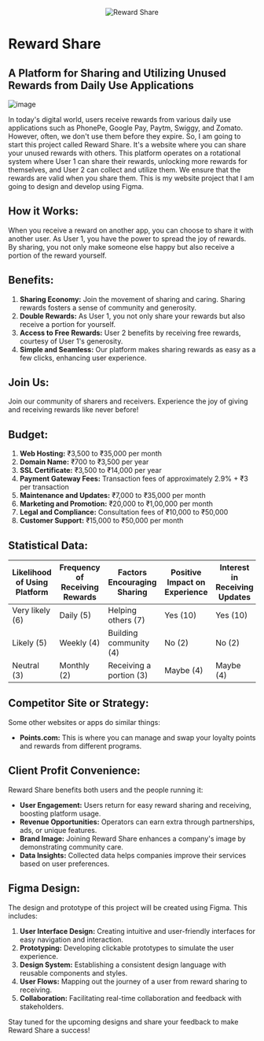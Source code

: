 <p align="center">
  <img src="https://encrypted-tbn0.gstatic.com/images?q=tbn:ANd9GcTx28mg8aQ39CEGURVztotd5VC0bO7Ik-ZpBw&s" alt="Reward Share">
</p>

# Reward Share

## A Platform for Sharing and Utilizing Unused Rewards from Daily Use Applications

![image](https://github.com/RajalakshmiR24/Reward-Share-Design-Using-Figma/assets/127002476/58ebc1a1-6c2d-4c1f-bef7-16e3356e18d4)


In today's digital world, users receive rewards from various daily use applications such as PhonePe, Google Pay, Paytm, Swiggy, and Zomato. However, often, we don't use them before they expire. So, I am going to start this project called Reward Share. It's a website where you can share your unused rewards with others. This platform operates on a rotational system where User 1 can share their rewards, unlocking more rewards for themselves, and User 2 can collect and utilize them. We ensure that the rewards are valid when you share them. This is my website project that I am going to design and develop using Figma.

## How it Works:

When you receive a reward on another app, you can choose to share it with another user. As User 1, you have the power to spread the joy of rewards. By sharing, you not only make someone else happy but also receive a portion of the reward yourself.

## Benefits:

1. **Sharing Economy:** Join the movement of sharing and caring. Sharing rewards fosters a sense of community and generosity.
2. **Double Rewards:** As User 1, you not only share your rewards but also receive a portion for yourself.
3. **Access to Free Rewards:** User 2 benefits by receiving free rewards, courtesy of User 1's generosity.
4. **Simple and Seamless:** Our platform makes sharing rewards as easy as a few clicks, enhancing user experience.

## Join Us:

Join our community of sharers and receivers. Experience the joy of giving and receiving rewards like never before!

## Budget:

1. **Web Hosting:** ₹3,500 to ₹35,000 per month
2. **Domain Name:** ₹700 to ₹3,500 per year
3. **SSL Certificate:** ₹3,500 to ₹14,000 per year
4. **Payment Gateway Fees:** Transaction fees of approximately 2.9% + ₹3 per transaction
5. **Maintenance and Updates:** ₹7,000 to ₹35,000 per month
6. **Marketing and Promotion:** ₹20,000 to ₹1,00,000 per month
7. **Legal and Compliance:** Consultation fees of ₹10,000 to ₹50,000
8. **Customer Support:** ₹15,000 to ₹50,000 per month

## Statistical Data:

| Likelihood of Using Platform | Frequency of Receiving Rewards | Factors Encouraging Sharing | Positive Impact on Experience | Interest in Receiving Updates |
| ---------------------------- | ------------------------------ | --------------------------- | ----------------------------- | ------------------------------ |
| Very likely (6)              | Daily (5)                      | Helping others (7)          | Yes (10)                      | Yes (10)                       |
| Likely (5)                   | Weekly (4)                     | Building community (4)      | No (2)                        | No (2)                         |
| Neutral (3)                  | Monthly (2)                    | Receiving a portion (3)     | Maybe (4)                     | Maybe (4)                      |

## Competitor Site or Strategy:

Some other websites or apps do similar things:

- **Points.com:** This is where you can manage and swap your loyalty points and rewards from different programs.

## Client Profit Convenience:

Reward Share benefits both users and the people running it:

- **User Engagement:** Users return for easy reward sharing and receiving, boosting platform usage.
- **Revenue Opportunities:** Operators can earn extra through partnerships, ads, or unique features.
- **Brand Image:** Joining Reward Share enhances a company's image by demonstrating community care.
- **Data Insights:** Collected data helps companies improve their services based on user preferences.

## Figma Design:

The design and prototype of this project will be created using Figma. This includes:

1. **User Interface Design:** Creating intuitive and user-friendly interfaces for easy navigation and interaction.
2. **Prototyping:** Developing clickable prototypes to simulate the user experience.
3. **Design System:** Establishing a consistent design language with reusable components and styles.
4. **User Flows:** Mapping out the journey of a user from reward sharing to receiving.
5. **Collaboration:** Facilitating real-time collaboration and feedback with stakeholders.

Stay tuned for the upcoming designs and share your feedback to make Reward Share a success!
